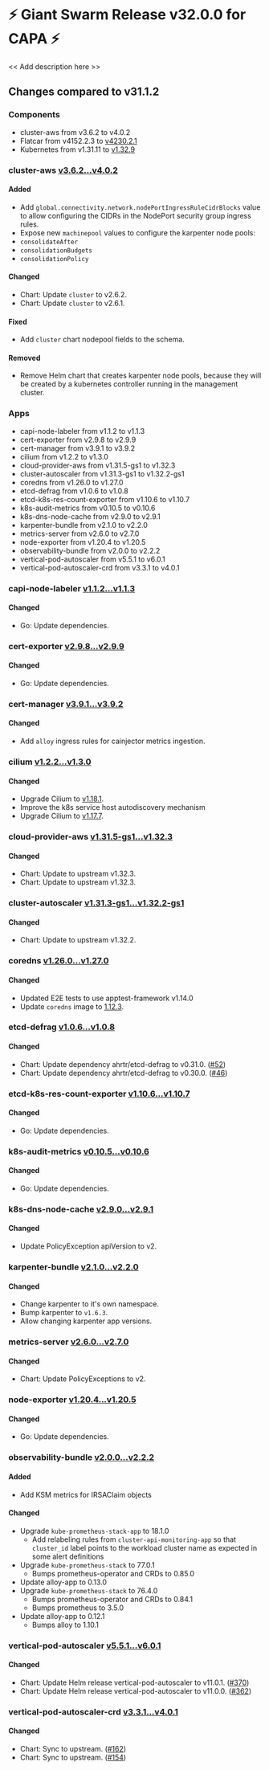 # :zap: Giant Swarm Release v32.0.0 for CAPA :zap:

<< Add description here >>

## Changes compared to v31.1.2

### Components

- cluster-aws from v3.6.2 to v4.0.2
- Flatcar from v4152.2.3 to [v4230.2.1](https://www.flatcar-linux.org/releases/#release-4230.2.1)
- Kubernetes from v1.31.11 to [v1.32.9](https://github.com/kubernetes/kubernetes/blob/master/CHANGELOG/CHANGELOG-1.32.md#v1.32.9)

### cluster-aws [v3.6.2...v4.0.2](https://github.com/giantswarm/cluster-aws/compare/v3.6.2...v4.0.2)

#### Added

- Add `global.connectivity.network.nodePortIngressRuleCidrBlocks` value to allow configuring the CIDRs in the NodePort security group ingress rules.
- Expose new `machinepool` values to configure the karpenter node pools:
- `consolidateAfter`
- `consolidationBudgets`
- `consolidationPolicy`

#### Changed

- Chart: Update `cluster` to v2.6.2.
- Chart: Update `cluster` to v2.6.1.

#### Fixed

- Add `cluster` chart nodepool fields to the schema.

#### Removed

- Remove Helm chart that creates karpenter node pools, because they will be created by a kubernetes controller running in the management cluster.

### Apps

- capi-node-labeler from v1.1.2 to v1.1.3
- cert-exporter from v2.9.8 to v2.9.9
- cert-manager from v3.9.1 to v3.9.2
- cilium from v1.2.2 to v1.3.0
- cloud-provider-aws from v1.31.5-gs1 to v1.32.3
- cluster-autoscaler from v1.31.3-gs1 to v1.32.2-gs1
- coredns from v1.26.0 to v1.27.0
- etcd-defrag from v1.0.6 to v1.0.8
- etcd-k8s-res-count-exporter from v1.10.6 to v1.10.7
- k8s-audit-metrics from v0.10.5 to v0.10.6
- k8s-dns-node-cache from v2.9.0 to v2.9.1
- karpenter-bundle from v2.1.0 to v2.2.0
- metrics-server from v2.6.0 to v2.7.0
- node-exporter from v1.20.4 to v1.20.5
- observability-bundle from v2.0.0 to v2.2.2
- vertical-pod-autoscaler from v5.5.1 to v6.0.1
- vertical-pod-autoscaler-crd from v3.3.1 to v4.0.1

### capi-node-labeler [v1.1.2...v1.1.3](https://github.com/giantswarm/capi-node-labeler-app/compare/v1.1.2...v1.1.3)

#### Changed

- Go: Update dependencies.

### cert-exporter [v2.9.8...v2.9.9](https://github.com/giantswarm/cert-exporter/compare/v2.9.8...v2.9.9)

#### Changed

- Go: Update dependencies.

### cert-manager [v3.9.1...v3.9.2](https://github.com/giantswarm/cert-manager-app/compare/v3.9.1...v3.9.2)

#### Changed

- Add `alloy` ingress rules for cainjector metrics ingestion.

### cilium [v1.2.2...v1.3.0](https://github.com/giantswarm/cilium-app/compare/v1.2.2...v1.3.0)

#### Changed

- Upgrade Cilium to [v1.18.1](https://github.com/cilium/cilium/releases/tag/v1.18.1).
- Improve the k8s service host autodiscovery mechanism
- Upgrade Cilium to [v1.17.7](https://github.com/cilium/cilium/releases/tag/v1.17.7).

### cloud-provider-aws [v1.31.5-gs1...v1.32.3](https://github.com/giantswarm/aws-cloud-controller-manager-app/compare/v1.31.5-gs1...v1.32.3)

#### Changed

- Chart: Update to upstream v1.32.3.
- Chart: Update to upstream v1.32.3.

### cluster-autoscaler [v1.31.3-gs1...v1.32.2-gs1](https://github.com/giantswarm/cluster-autoscaler-app/compare/v1.31.3-gs1...v1.32.2-gs1)

#### Changed

- Chart: Update to upstream v1.32.2.

### coredns [v1.26.0...v1.27.0](https://github.com/giantswarm/coredns-app/compare/v1.26.0...v1.27.0)

#### Changed

- Updated E2E tests to use apptest-framework v1.14.0
- Update `coredns` image to [1.12.3](https://github.com/coredns/coredns/releases/tag/v1.12.3).

### etcd-defrag [v1.0.6...v1.0.8](https://github.com/giantswarm/etcd-defrag-app/compare/v1.0.6...v1.0.8)

#### Changed

- Chart: Update dependency ahrtr/etcd-defrag to v0.31.0. ([#52](https://github.com/giantswarm/etcd-defrag-app/pull/52))
- Chart: Update dependency ahrtr/etcd-defrag to v0.30.0. ([#46](https://github.com/giantswarm/etcd-defrag-app/pull/46))

### etcd-k8s-res-count-exporter [v1.10.6...v1.10.7](https://github.com/giantswarm/etcd-kubernetes-resources-count-exporter/compare/v1.10.6...v1.10.7)

#### Changed

- Go: Update dependencies.

### k8s-audit-metrics [v0.10.5...v0.10.6](https://github.com/giantswarm/k8s-audit-metrics/compare/v0.10.5...v0.10.6)

#### Changed

- Go: Update dependencies.

### k8s-dns-node-cache [v2.9.0...v2.9.1](https://github.com/giantswarm/k8s-dns-node-cache-app/compare/v2.9.0...v2.9.1)

#### Changed

- Update PolicyException apiVersion to v2.

### karpenter-bundle [v2.1.0...v2.2.0](https://github.com/giantswarm/karpenter-bundle/compare/v2.1.0...v2.2.0)

#### Changed

- Change karpenter to it's own namespace.
- Bump karpenter to `v1.6.3`.
- Allow changing karpenter app versions.

### metrics-server [v2.6.0...v2.7.0](https://github.com/giantswarm/metrics-server-app/compare/v2.6.0...v2.7.0)

#### Changed

- Chart: Update PolicyExceptions to v2.

### node-exporter [v1.20.4...v1.20.5](https://github.com/giantswarm/node-exporter-app/compare/v1.20.4...v1.20.5)

#### Changed

- Go: Update dependencies.

### observability-bundle [v2.0.0...v2.2.2](https://github.com/giantswarm/observability-bundle/compare/v2.0.0...v2.2.2)

#### Added

- Add KSM metrics for IRSAClaim objects

#### Changed

- Upgrade `kube-prometheus-stack-app` to 18.1.0
  - Add relabeling rules from `cluster-api-monitoring-app` so that `cluster_id` label points to the workload cluster name as expected in some alert definitions
- Upgrade `kube-prometheus-stack` to 77.0.1
  - Bumps prometheus-operator and CRDs to 0.85.0
- Update alloy-app to 0.13.0
- Upgrade `kube-prometheus-stack` to 76.4.0
  - Bumps prometheus-operator and CRDs to 0.84.1
  - Bumps prometheus to 3.5.0
- Update alloy-app to 0.12.1
  - Bumps alloy to 1.10.1

### vertical-pod-autoscaler [v5.5.1...v6.0.1](https://github.com/giantswarm/vertical-pod-autoscaler-app/compare/v5.5.1...v6.0.1)

#### Changed

- Chart: Update Helm release vertical-pod-autoscaler to v11.0.1. ([#370](https://github.com/giantswarm/vertical-pod-autoscaler-app/pull/370))
- Chart: Update Helm release vertical-pod-autoscaler to v11.0.0. ([#362](https://github.com/giantswarm/vertical-pod-autoscaler-app/pull/362))

### vertical-pod-autoscaler-crd [v3.3.1...v4.0.1](https://github.com/giantswarm/vertical-pod-autoscaler-crd/compare/v3.3.1...v4.0.1)

#### Changed

- Chart: Sync to upstream. ([#162](https://github.com/giantswarm/vertical-pod-autoscaler-crd/pull/162))
- Chart: Sync to upstream. ([#154](https://github.com/giantswarm/vertical-pod-autoscaler-crd/pull/154))

